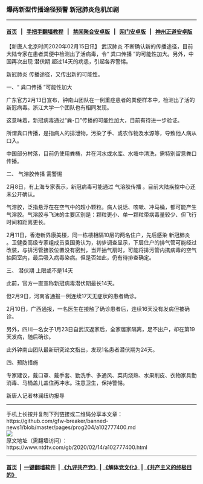 ### 爆两新型传播途径预警 新冠肺炎危机加剧
------------------------

#### [首页](https://github.com/gfw-breaker/banned-news1/blob/master/README.md) &nbsp;&nbsp;|&nbsp;&nbsp; [手把手翻墙教程](https://github.com/gfw-breaker/guides/wiki) &nbsp;&nbsp;|&nbsp;&nbsp; [禁闻聚合安卓版](https://github.com/gfw-breaker/bn-android) &nbsp;&nbsp;|&nbsp;&nbsp; [网门安卓版](https://github.com/oGate2/oGate) &nbsp;&nbsp;|&nbsp;&nbsp; [神州正道安卓版](https://github.com/SzzdOgate/update) 



<div><div class="post_content" itemprop="articleBody">
 <p>
  【新唐人北京时间2020年02月15日讯】
  <ok href="https://www.ntdtv.com/gb/武汉肺炎.htm">
   武汉肺炎
  </ok>
  不断确认新的传播途径，目前大陆专家在患者粪便中检测出了活病毒，令“
  <ok href="https://www.ntdtv.com/gb/粪口传播.htm">
   粪口传播
  </ok>
  ”的可能性加大。另外，中国再次出现
  <ok href="https://www.ntdtv.com/gb/潜伏期.htm">
   潜伏期
  </ok>
  超过14天的病患，引起各界警惕。
 </p>
 <p>
  <ok href="https://www.ntdtv.com/gb/新冠肺炎.htm">
   新冠肺炎
  </ok>
  传播途径，又传出新的可能性。
 </p>
 <p>
  一、“
  <ok href="https://www.ntdtv.com/gb/粪口传播.htm">
   粪口传播
  </ok>
  ”可能性加大
 </p>
 <p>
  广东官方2月13日宣布，钟南山团队在一例重症患者的粪便样本中，检测出了活的新冠病毒。浙江大学一个团队也有相同发现。
 </p>
 <p>
  这意味着，新冠病毒通过“粪-口”传播的可能性加大，目前有待进一步验证。
 </p>
 <p>
  所谓粪口传播，是指病人的排泄物，污染了手、或农作物及水源等，导致他人病从口入。
 </p>
 <p>
  中国部分村落，目前仍使用粪桶，并在河水或水库、水塘中清洗，需特别留意粪口传播。
 </p>
 <p>
  二、
  <ok href="https://www.ntdtv.com/gb/气溶胶传播.htm">
   气溶胶传播
  </ok>
  需警惕
 </p>
 <p>
  2月8日，有上海专家表示，新冠病毒可能通过
  <ok href="https://www.ntdtv.com/gb/气溶胶传播.htm">
   气溶胶传播
  </ok>
  。目前大陆疾控中心还未公开确认。
 </p>
 <p>
  气溶胶，泛指悬浮在在空气中的超小颗粒。病人说话、咳嗽、冲马桶，都可能产生气溶胶。气溶胶与飞沫的主要区别是：颗粒更小、单一颗粒带病毒量较少、但飞行时间和距离更长。
 </p>
 <p>
  2月11日，香港新界康美楼，同一栋楼相隔10层的两名住户，先后感染
  <ok href="https://www.ntdtv.com/gb/新冠肺炎.htm">
   新冠肺炎
  </ok>
  。卫健委高级专家组成员袁国勇认为，初步调查显示，下层住户的排气管可能经过改装，与排污管接驳位置没有密封，当开抽气扇时，可能将排污管内携病毒的空气抽回室内，最后吸入病毒染病。但是否如此，仍有待排查确定。
 </p>
 <p>
  三、
  <ok href="https://www.ntdtv.com/gb/潜伏期.htm">
   潜伏期
  </ok>
  上限或不是14天
 </p>
 <p>
  此前，官方一直宣称新冠病毒潜伏期最长14天。
 </p>
 <p>
  但2月9日，河南省通报一例连续17天无症状的患者确诊。
 </p>
 <p>
  2月10日，广西通报，一名医生在接触了确诊患者后，连续16天没有发病但被确诊。
 </p>
 <p>
  另外，四川一名女子1月23日自武汉返家后，全家居家隔离，足不出户，却在第19天发病，随后确诊。
 </p>
 <p>
  此外钟南山团队最新研究论文指出，发现1名患者潜伏期为24天。
 </p>
 <p>
  四、预防措施
 </p>
 <p>
  专家建议，戴口罩、戴手套、勤洗手、多通风、菜肉烧熟、水果削皮、衣物家具勤消毒、马桶盖儿盖住再冲水。注意卫生，保持警惕。
 </p>
 <p>
  新唐人记者林澜纽约报导
 </p>
 <div class="single_ad">
 </div>
</div>
</div>
<hr/>
手机上长按并复制下列链接或二维码分享本文章：<br/>
https://github.com/gfw-breaker/banned-news1/blob/master/pages/prog204/a102777400.md <br/>
<a href='https://github.com/gfw-breaker/banned-news1/blob/master/pages/prog204/a102777400.md'><img src='https://github.com/gfw-breaker/banned-news1/blob/master/pages/prog204/a102777400.md.png'/></a> <br/>
原文地址（需翻墙访问）：https://www.ntdtv.com/gb/2020/02/14/a102777400.html


------------------------
#### [首页](https://github.com/gfw-breaker/banned-news1/blob/master/README.md) &nbsp;|&nbsp; [一键翻墙软件](https://github.com/gfw-breaker/nogfw/blob/master/README.md) &nbsp;| [《九评共产党》](https://github.com/gfw-breaker/9ping.md/blob/master/README.md#九评之一评共产党是什么) | [《解体党文化》](https://github.com/gfw-breaker/jtdwh.md/blob/master/README.md) | [《共产主义的终极目的》](https://github.com/gfw-breaker/gczydzjmd.md/blob/master/README.md)


<img src='http://gfw-breaker.win/banned-news/pages/prog204/a102777400.md' width='0px' height='0px'/>